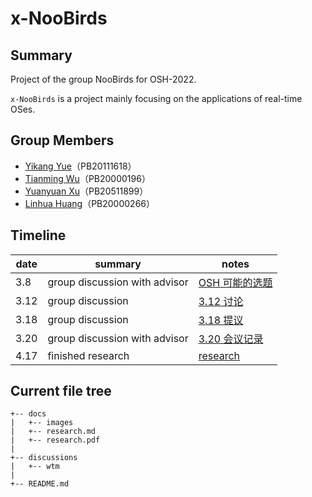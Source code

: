 # x-NooBirds
## Summary
Project of the group NooBirds for OSH-2022.

`x-NooBirds` is a project mainly focusing on the applications of real-time OSes.

## Group Members
- [Yikang Yue](https://github.com/npz7yyk)（PB20111618）
- [Tianming Wu](https://github.com/WuTianming)（PB20000196）
- [Yuanyuan Xu](https://github.com/Wonderful-Me)（PB20511899）
- [Linhua Huang](https://github.com/GeoAlMTBs)（PB20000266）

## Timeline

| date | summary                       | notes                                                        |
| ---- | ----------------------------- | ------------------------------------------------------------ |
| 3.8  | group discussion with advisor | [OSH 可能的选题](./discussions/wtm/3.8&#32;OSH&#32;可能的选题.md) |
| 3.12 | group discussion              | [3.12 讨论](./discussions/wtm/3.12&#32;讨论.md)              |
| 3.18 | group discussion              | [3.18 提议](./discussions/wtm/3.18&#32;提议.md)              |
| 3.20 | group discussion with advisor | [3.20 会议记录](./discussions/wtm/3.20&#32;会议记录.md)      |
| 4.17 | finished research             | [research](./docs/research.md)                               |

## Current file tree
```code
+-- docs
|   +-- images
|   +-- research.md
|   +-- research.pdf
|
+-- discussions
|   +-- wtm
|
+-- README.md
```
